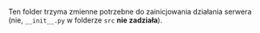 Ten folder trzyma zmienne potrzebne do zainicjowania działania serwera (nie, `__init__.py` w folderze `src` **nie zadziała**).
